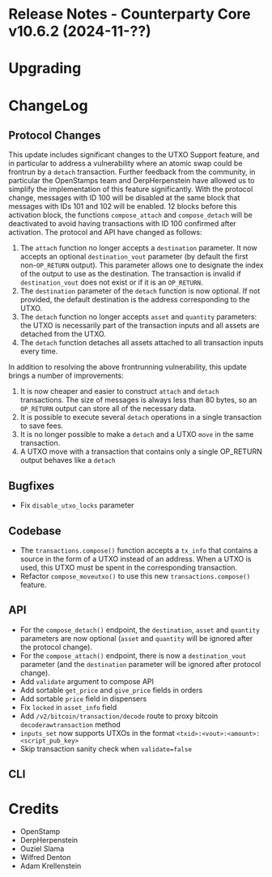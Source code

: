 # Release Notes - Counterparty Core v10.6.2 (2024-11-??)



# Upgrading

# ChangeLog

## Protocol Changes

This update includes significant changes to the UTXO Support feature, and in particular to address a vulnerability where an atomic swap could be frontrun by a `detach` transaction. Further feedback from the community, in particular the OpenStamps team and DerpHerpenstein have allowed us to simplify the implementation of this feature significantly. With the protocol change, messages with ID 100 will be disabled at the same block that messages with IDs 101 and 102 will be enabled. 12 blocks before this activation block, the functions `compose_attach` and `compose_detach` will be deactivated to avoid having transactions with ID 100 confirmed after activation. The protocol and API have changed as follows:

1. The `attach` function no longer accepts a `destination` parameter. It now accepts an optional `destination_vout` parameter (by default the first non-`OP_RETURN` output). This parameter allows one to designate the index of the output to use as the destination. The transaction is invalid if `destination_vout` does not exist or if it is an `OP_RETURN`.
1. The `destination` parameter of the `detach` function is now optional. If not provided, the default destination is the address corresponding to the UTXO.
1. The `detach` function no longer accepts `asset` and `quantity` parameters: the UTXO is necessarily part of the transaction inputs and all assets are detached from the UTXO.
1. The `detach` function detaches all assets attached to all transaction inputs every time.

In addition to resolving the above frontrunning vulnerability, this update brings a number of improvements:

1. It is now cheaper and easier to construct `attach` and `detach` transactions. The size of messages is always less than 80 bytes, so an `OP_RETURN` output can store all of the necessary data.
1. It is possible to execute several `detach` operations in a single transaction to save fees.
1. It is no longer possible to make a `detach` and a UTXO `move` in the same transaction.
1. A UTXO move with a transaction that contains only a single OP_RETURN output behaves like a `detach`

## Bugfixes

- Fix `disable_utxo_locks` parameter

## Codebase

- The `transactions.compose()` function accepts a `tx_info` that contains a source in the form of a UTXO instead of an address. When a UTXO is used, this UTXO must be spent in the corresponding transaction.
- Refactor `compose_moveutxo()` to use this new `transactions.compose()` feature.


## API

- For the `compose_detach()` endpoint, the `destination`, `asset` and `quantity` parameters are now optional (`asset` and `quantity` will be ignored after the protocol change).
- For the `compose_attach()` endpoint, there is now a `destination_vout` parameter (and the `destination` parameter will be ignored after protocol change).
- Add `validate` argument to compose API
- Add sortable `get_price` and `give_price` fields in orders
- Add sortable `price` field in dispensers
- Fix `locked` in `asset_info` field
- Add `/v2/bitcoin/transaction/decode` route to proxy bitcoin `decoderawtransaction` method
- `inputs_set` now supports UTXOs in the format `<txid>:<vout>:<amount>:<script_pub_key>`
- Skip transaction sanity check when `validate=false`

## CLI


# Credits

* OpenStamp
* DerpHerpenstein
* Ouziel Slama
* Wilfred Denton
* Adam Krellenstein
